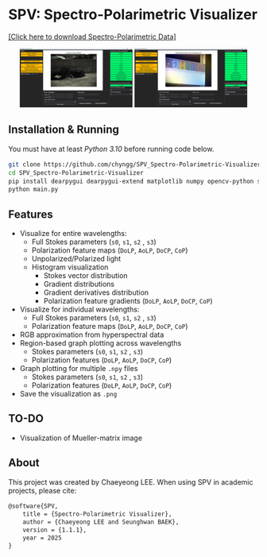 # SPV: Spectro-Polarimetric Visualizer

[[Click here to download Spectro-Polarimetric Data]](https://huggingface.co/datasets/jyj7913/spectro-polarimetric)

<p align="center">
  <img src="/assets/readme/RGB_1.png" alt="RGB Image" width="45%" />
  <img src="/assets/readme/Hyperspectral_1.png" alt="Hyperspectral Image" width="45%" />
</p>


## Installation & Running
You must have at least _Python 3.10_ before running code below.
```bash
git clone https://github.com/chyngg/SPV_Spectro-Polarimetric-Visualizer.git
cd SPV_Spectro-Polarimetric-Visualizer
pip install dearpygui dearpygui-extend matplotlib numpy opencv-python scipy
python main.py
```

## Features


- Visualize for entire wavelengths:
    - Full Stokes parameters (`s0`, `s1`, `s2` , `s3`)
    - Polarization feature maps (`DoLP`, `AoLP`, `DoCP`, `CoP`)
    - Unpolarized/Polarized light
    - Histogram visualization
        - Stokes vector distribution
        - Gradient distributions
        - Gradient derivatives distribution
        - Polarization feature gradients (`DoLP`, `AoLP`, `DoCP`, `CoP`)
- Visualize for individual wavelengths:
    - Full Stokes parameters (`s0`, `s1`, `s2` , `s3`)
    - Polarization feature maps (`DoLP`, `AoLP`, `DoCP`, `CoP`)
- RGB approximation from hyperspectral data
- Region-based graph plotting across wavelengths
    - Stokes parameters (`s0`, `s1`, `s2` , `s3`)
    - Polarization features (`DoLP`, `AoLP`, `DoCP`, `CoP`)
- Graph plotting for multiple `.npy` files
  - Stokes parameters (`s0`, `s1`, `s2` , `s3`)
  - Polarization features (`DoLP`, `AoLP`, `DoCP`, `CoP`)
- Save the visualization as `.png`

## TO-DO
- Visualization of Mueller-matrix image


## About

This project was created by Chaeyeong LEE.
When using SPV in academic projects, please cite: 
```ascii
@software{SPV,
    title = {Spectro-Polarimetric Visualizer},
    author = {Chaeyeong LEE and Seunghwan BAEK},
    version = {1.1.1},
    year = 2025
}
```